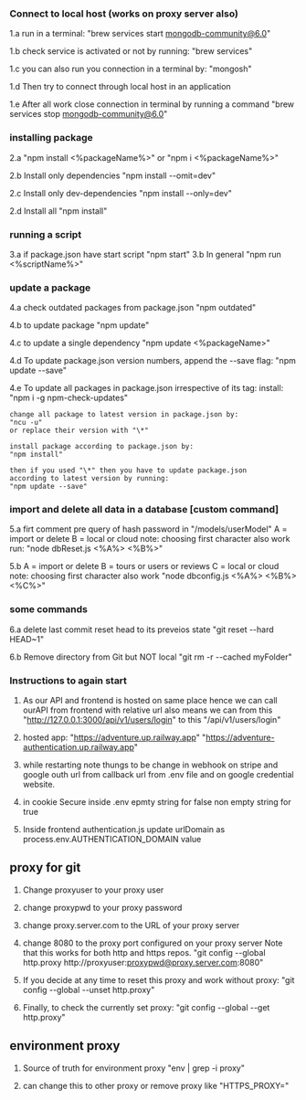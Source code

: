 ### Connect to local host (works on proxy server also)

1.a run in a terminal:
"brew services start mongodb-community@6.0"

1.b check service is activated or not by running:
"brew services"

1.c you can also run you connection in a terminal by:
"mongosh"

1.d Then try to connect through local host in an application

1.e After all work close connection in terminal by running a command
"brew services stop mongodb-community@6.0"

### installing package

2.a "npm install <%packageName%>"
or "npm i <%packageName%>"

2.b Install only dependencies
"npm install --omit=dev"

2.c Install only dev-dependencies
"npm install --only=dev"

2.d Install all
"npm install"

### running a script

3.a if package.json have start script
"npm start"
3.b In general
"npm run <%scriptName%>"

### update a package

4.a check outdated packages from package.json
"npm outdated"

4.b to update package
"npm update"

4.c to update a single dependency
"npm update <%packageName>"

4.d To update package.json version numbers, append the --save flag:
"npm update --save"

4.e To update all packages in package.json irrespective of its tag:
install:
"npm i -g npm-check-updates"

    change all package to latest version in package.json by:
    "ncu -u"
    or replace their version with "\*"

    install package according to package.json by:
    "npm install"

    then if you used "\*" then you have to update package.json
    according to latest version by running:
    "npm update --save"

### import and delete all data in a database [custom command]

5.a firt comment pre query of hash password in "/models/userModel"
A = import or delete
B = local or cloud
note: choosing first character also work
run: "node dbReset.js <%A%> <%B%>"

5.b A = import or delete
B = tours or users or reviews
C = local or cloud
note: choosing first character also work
"node dbconfig.js <%A%> <%B%> <%C%>"

### some commands

6.a delete last commit reset head to its preveios state
"git reset --hard HEAD~1"

6.b Remove directory from Git but NOT local
"git rm -r --cached myFolder"

### Instructions to again start

1. As our API and frontend is hosted on same place hence we can call ourAPI from frontend with relative url also means we can from this
   "http://127.0.0.1:3000/api/v1/users/login"
   to this
   "/api/v1/users/login"

2. hosted app:
   "https://adventure.up.railway.app"
   "https://adventure-authentication.up.railway.app"

3. while restarting note thungs to be change in
   webhook on stripe and google outh url from callback url from .env file and on google credential website.

4. in cookie Secure inside .env epmty string for false non empty string for true

5. Inside frontend authentication.js update urlDomain as process.env.AUTHENTICATION_DOMAIN value

## proxy for git

1. Change proxyuser to your proxy user
2. change proxypwd to your proxy password
3. change proxy.server.com to the URL of your proxy server
4. change 8080 to the proxy port configured on your proxy server
   Note that this works for both http and https repos.
   "git config --global http.proxy http://proxyuser:proxypwd@proxy.server.com:8080"

5. If you decide at any time to reset this proxy and work without proxy:
   "git config --global --unset http.proxy"

6. Finally, to check the currently set proxy:
   "git config --global --get http.proxy"

## environment proxy

1. Source of truth for environment proxy
   "env | grep -i proxy"

2. can change this to other proxy or remove proxy like
   "HTTPS_PROXY="
